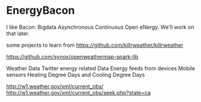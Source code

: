 # EnergyBacon
I like Bacon: Bigdata Asynchronous Continuous Open eNergy.   We'll work on that later.

some projects to learn from
https://github.com/killrweather/killrweather

https://github.com/synox/openweathermap-spark-lib


Weather Data
Twitter energy related Data
Energy feeds from devices
Mobile sensors
Heating Degree Days and Cooling Degree Days

http://w1.weather.gov/xml/current_obs/
http://w1.weather.gov/xml/current_obs/seek.php?state=ca
